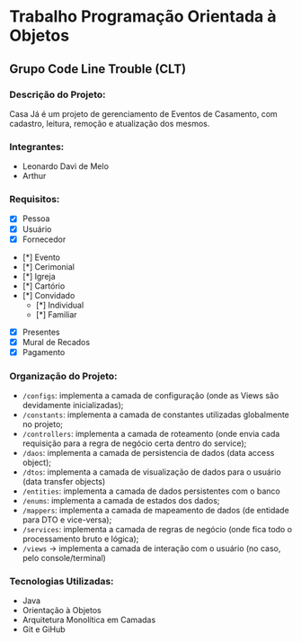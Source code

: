 # Trabalho Programação Orientada à Objetos

## Grupo Code Line Trouble (CLT)

### Descrição do Projeto:

Casa Já é um projeto de gerenciamento de Eventos de Casamento, com cadastro, leitura, remoção e atualização dos mesmos.

### Integrantes:

- Leonardo Davi de Melo
- Arthur

### Requisitos:

- [x] Pessoa
- [x] Usuário
- [x] Fornecedor
- [*] Evento
- [*] Cerimonial
- [*] Igreja
- [*] Cartório
- [*] Convidado
	- [*] Individual
	- [*] Familiar
- [x] Presentes
- [x] Mural de Recados
- [x] Pagamento

### Organização do Projeto:

- `/configs`: implementa a camada de configuração (onde as Views são devidamente inicializadas);
- `/constants`: implementa a camada de constantes utilizadas globalmente no projeto;
- `/controllers`: implementa a camada de roteamento (onde envia cada requisição para a regra de negócio certa dentro do service);
- `/daos`: implementa a camada de persistencia de dados (data access object);
- `/dtos`: implementa a camada de visualização de dados para o usuário (data transfer objects)
- `/entities`: implementa a camada de dados persistentes com o banco
- `/enums`: implementa a camada de estados dos dados;
- `/mappers`: implementa a camada de mapeamento de dados (de entidade para DTO e vice-versa);
- `/services`: implementa a camada de regras de negócio (onde fica todo o processamento bruto e lógica);
- `/views` -> implementa a camada de interação com o usuário (no caso, pelo console/terminal)

### Tecnologias Utilizadas:

- Java
- Orientação à Objetos
- Arquitetura Monolítica em Camadas
- Git e GiHub

